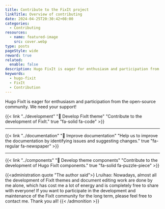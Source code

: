 ```yaml
---
title: Contribute to the FixIt project
linkTitle: Overview of contributing
date: 2024-04-25T20:30:42+08:00
categories:
  - Contributing
resources:
  - name: featured-image
    src: cover.webp
type: posts
pageStyle: wide
reward: true
related:
  enable: false
description: Hugo FixIt is eager for enthusiasm and participation from the open-source community. We need your support!
keywords: 
  - hugo-fixit
  - FixIt
  - Contribution
---
```


Hugo FixIt is eager for enthusiasm and participation from the open-source community. We need your support!

<!--more-->

{{< link "../development" "🔧 Develop FixIt theme" "Contribute to the development of FixIt." true "fa-solid fa-code" >}}

---

{{< link "../documentation" "📝 Improve documentation" "Help us to improve the documentation by identifying issues and suggesting changes." true "fa-regular fa-newspaper" >}}

---

{{< link "../components" "🧩 Develop theme components" "Contribute to the development of Hugo FixIt components." true "fa-solid fa-puzzle-piece" >}}

{{<administration quote "The author said">}
Lruihao: Nowadays, almost all the development of FixIt themes and document editing work are done by me alone, which has cost me a lot of energy and is completely free to share with everyone! If you want to participate in the development and maintenance of the FixIt community for the long term, please feel free to contact me. Thank you all!
{{< /admonition >}}

